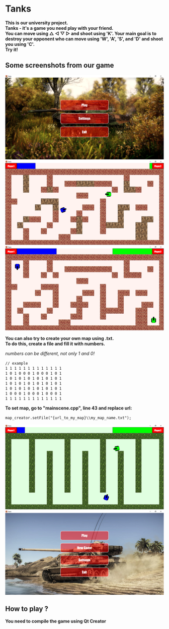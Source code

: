 # Tanks

**This is our university project.
<br/>Tanks - it's a game you need play with your friend. 
<br/>You can move using △ ◁ ▽ ▷ and shoot using 'K'. Your main goal is to destroy your opponent who can move using 'W', 'A', 'S', and 'D' and shoot you using 'C'.
<br/>Try it!**


## Some screenshots from our game
![Menu](https://github.com/magziim/Tanks/blob/main/Screenshots/menu.png)
![First map](https://github.com/magziim/Tanks/blob/main/Screenshots/bricks&box.png)
![Second map](https://github.com/magziim/Tanks/blob/main/Screenshots/bricks.png)

**You can also try to create your own map using .txt.
<br/>To do this, create a file and fill it with numbers.**

*numbers can be different, not only 1 and 0!*


```
// example
1 1 1 1 1 1 1 1 1 1 1 1 1
1 0 1 0 0 0 1 0 0 0 1 0 1
1 0 1 0 1 0 1 0 1 0 1 0 1
1 0 1 0 1 0 1 0 1 0 1 0 1
1 0 1 0 1 0 1 0 1 0 1 0 1
1 0 0 0 1 0 0 0 1 0 0 0 1
1 1 1 1 1 1 1 1 1 1 1 1 1

```
**To set map, go to "mainscene.cpp", line 43 and replace url:** 

```
map_creator.setFile("{url_to_my_map}\\my_map_name.txt");

```

![Third map](https://github.com/magziim/Tanks/blob/main/Screenshots/forest.png)
![GameMenu](https://github.com/magziim/Tanks/blob/main/Screenshots/gamemenu.png)

## How to play ?

**You need to compile the game using Qt Creator**
